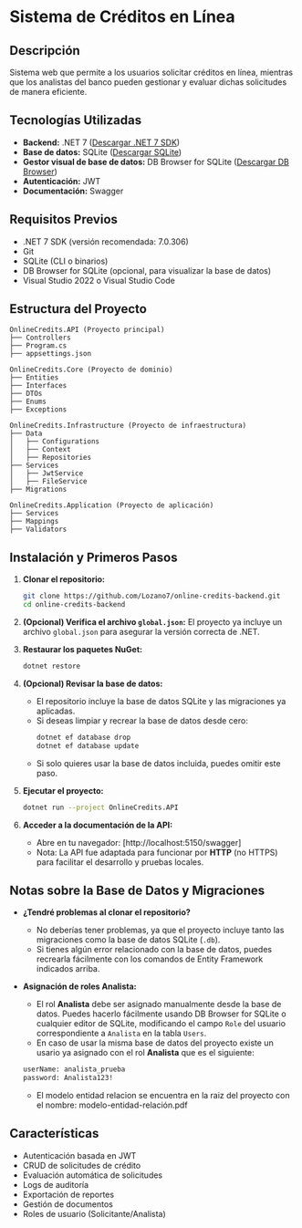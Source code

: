 # Sistema de Créditos en Línea

## Descripción
Sistema web que permite a los usuarios solicitar créditos en línea, mientras que los analistas del banco pueden gestionar y evaluar dichas solicitudes de manera eficiente.

## Tecnologías Utilizadas
- **Backend:** .NET 7 ([Descargar .NET 7 SDK](https://dotnet.microsoft.com/en-us/download/dotnet/7.0))
- **Base de datos:** SQLite ([Descargar SQLite](https://www.sqlite.org/download.html))
- **Gestor visual de base de datos:** DB Browser for SQLite ([Descargar DB Browser](https://sqlitebrowser.org/dl/))
- **Autenticación:** JWT
- **Documentación:** Swagger

## Requisitos Previos
- .NET 7 SDK (versión recomendada: 7.0.306)
- Git
- SQLite (CLI o binarios)
- DB Browser for SQLite (opcional, para visualizar la base de datos)
- Visual Studio 2022 o Visual Studio Code

## Estructura del Proyecto
```
OnlineCredits.API (Proyecto principal)
├── Controllers
├── Program.cs
├── appsettings.json

OnlineCredits.Core (Proyecto de dominio)
├── Entities
├── Interfaces
├── DTOs
├── Enums
├── Exceptions

OnlineCredits.Infrastructure (Proyecto de infraestructura)
├── Data
│   ├── Configurations
│   ├── Context
│   ├── Repositories
├── Services
│   ├── JwtService
│   ├── FileService
├── Migrations

OnlineCredits.Application (Proyecto de aplicación)
├── Services
├── Mappings
├── Validators
```

## Instalación y Primeros Pasos

1. **Clonar el repositorio:**
   ```bash
   git clone https://github.com/Lozano7/online-credits-backend.git
   cd online-credits-backend
   ```

2. **(Opcional) Verifica el archivo `global.json`:**
   El proyecto ya incluye un archivo `global.json` para asegurar la versión correcta de .NET.

3. **Restaurar los paquetes NuGet:**
   ```bash
   dotnet restore
   ```

4. **(Opcional) Revisar la base de datos:**
   - El repositorio incluye la base de datos SQLite y las migraciones ya aplicadas.
   - Si deseas limpiar y recrear la base de datos desde cero:
     ```bash
     dotnet ef database drop
     dotnet ef database update
     ```
   - Si solo quieres usar la base de datos incluida, puedes omitir este paso.

5. **Ejecutar el proyecto:**
   ```bash
   dotnet run --project OnlineCredits.API
   ```

6. **Acceder a la documentación de la API:**
   - Abre en tu navegador: [http://localhost:5150/swagger]
   - Nota: La API fue adaptada para funcionar por **HTTP** (no HTTPS) para facilitar el desarrollo y pruebas locales.

## Notas sobre la Base de Datos y Migraciones

- **¿Tendré problemas al clonar el repositorio?**
  - No deberías tener problemas, ya que el proyecto incluye tanto las migraciones como la base de datos SQLite (`.db`).
  - Si tienes algún error relacionado con la base de datos, puedes recrearla fácilmente con los comandos de Entity Framework indicados arriba.

- **Asignación de roles Analista:**
  - El rol **Analista** debe ser asignado manualmente desde la base de datos. Puedes hacerlo fácilmente usando DB Browser for SQLite o cualquier editor de SQLite, modificando el campo `Role` del usuario correspondiente a `Analista` en la tabla `Users`.
   - En caso de usar la misma base de datos del proyecto existe un usario ya asignado con el rol **Analista** que es el siguiente:
    ```bash
   userName: analista_prueba
   password: Analista123!
   ```
   - El modelo entidad relacion se encuentra en la raiz del proyecto con el nombre: modelo-entidad-relación.pdf

## Características
- Autenticación basada en JWT
- CRUD de solicitudes de crédito
- Evaluación automática de solicitudes
- Logs de auditoría
- Exportación de reportes
- Gestión de documentos
- Roles de usuario (Solicitante/Analista)


